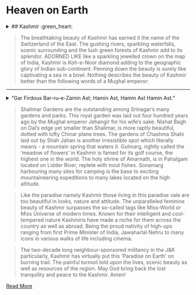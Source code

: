 # Heaven on Earth

<details>
 <summary>
## Kashmir 	:green_heart:
 </summary>
 
![untitled-design-53](https://user-images.githubusercontent.com/24872963/47509859-9583c380-d894-11e8-9cfe-22d7caf0ef3b.jpg)

</details>


> The breathtaking beauty of Kashmir has earned it the name of the Switzerland of the East. The gushing rivers, sparkling waterfalls, scenic surrounding and the lush green forests of Kashmir add to its splendor.
> ADORNED LIKE like a sparkling jewelled crown on the map of India, Kashmir is Koh-e-Noor diamond adding to the geographic glory of Indian sub-continent. Penning down the beauty is surely like captivating a sea in a bowl. Nothing describes the beauty of Kashmir better than the following words of a Mughal emperor:

---

<details>
 <summary>
“Gar Firdous Bar-ru-e-Zamin Ast; Hamin Ast, Hamin Ast Hamin Ast.”
 </summary>

It means that if there is paradise on this earth, this is it, this is it and this is it. It is impossible to overstate the beauty of Kashmir.
The breathtaking beauty of Kashmir has earned it the name of the “Switzerland of the East”. The gushing rivers, sparkling waterfalls, scenic surrounding and the lush green forests of Kashmir add to its splendour. Winter capital of Jammu and Kashmir state-Srinagar is famous for its Mughal Gardens, vast hillsides, laded with water scintillating water bodies and flanked with flowering shrubs and trees, laid in formal geometry by the grand Mughal emperors known for their legendary love for Kashmir valley.
</details>
 
> Shalimar Gardens are the outstanding among Srinagar’s many gardens and parks. This royal garden was laid out four hundred years ago by the Mughal emperor Jehangir for his wife’s sake. Nishat Bagh on Dal’s edge yet smaller than Shalimar, is more raptly beautiful, dotted with lofty Chinar plane trees.
The gardens of Chashma Shahi laid out by Shah Jahan is another irresistible spot which literally means - a mountain spring that waters it. Gulmarg, rightly called the ’meadow of flowers’ in Kashmir is famed for its golf course, the highest one in the world. The holy shrine of Amarnath, is in Pahalgam located on Lidder River, replete with trout fishes. Sonamarg harbouring many sites for camping is the base to exciting mountaineering expeditions to many lakes located on the high altitude.

> Like the paradise namely Kashmir those living in this paradise vale are too beautiful in looks, nature and attitude. The unparalleled feminine beauty of Kashmir surpasses the so-called tags like Miss-World or Miss Universe of modern times. Known for their intelligent and cool-tempered nature Kashmiris have made a niche for them across the country as well as abroad. Being the proud nativity of high-ups ranging from first Prime Minister of India, Jawaharlal Nehru to many icons in various walks of life including cinema.

> The two-decade long neighbour-sponsored militancy in the J&K particularly, Kashmir has virtually put this ‘Paradise on Earth’ on burning trail. The painful turmoil told upon the lives, scenic beauty as well as resources of the region. May God bring back the lost tranquility and peace to the Kashmir. Amen!

[Read More](https://traveltriangle.com/blog/colors-of-srinagars-dal-lake-that-change-every-season/)

